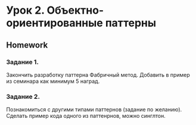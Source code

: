 # Урок 2. Объектно-ориентированные паттерны
## Homework
### Задание 1. 
Закончить разработку паттерна Фабричный метод. Добавить в пример из семинара как минимум 5 наград.

### Задание 2. 
Познакомиться с другими типами паттернов (задание по желанию). Сделать пример кода одного из паттенрнов, 
можно синглтон.
